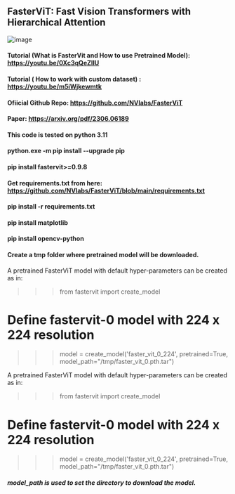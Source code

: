 ## FasterViT: Fast Vision Transformers with Hierarchical Attention

![image](https://github.com/AarohiSingla/FasterViT/assets/60029146/35e7d081-0f4c-49af-bf03-73aaa70b2c7e)

#### Tutorial (What is FasterVit and How to use Pretrained Model): https://youtu.be/0Xc3qQeZlIU

#### Tutorial ( How to work with custom dataset) : https://youtu.be/m5iWjkewmtk


#### Ofiicial Github Repo: https://github.com/NVlabs/FasterViT

#### Paper: https://arxiv.org/pdf/2306.06189


#### This code is tested on python 3.11

#### python.exe -m pip install --upgrade pip

#### pip install fastervit>=0.9.8

#### Get requirements.txt from here:   https://github.com/NVlabs/FasterViT/blob/main/requirements.txt

#### pip install -r requirements.txt

#### pip install matplotlib

#### pip install opencv-python

#### Create a tmp folder where pretrained model will be downloaded.

A pretrained FasterViT model with default hyper-parameters can be created as in:

>>> from fastervit import create_model

# Define fastervit-0 model with 224 x 224 resolution

>>> model = create_model('faster_vit_0_224', 
                          pretrained=True,
                          model_path="/tmp/faster_vit_0.pth.tar")

A pretrained FasterViT model with default hyper-parameters can be created as in:

>>> from fastervit import create_model

# Define fastervit-0 model with 224 x 224 resolution

>>> model = create_model('faster_vit_0_224', 
                          pretrained=True,
                          model_path="/tmp/faster_vit_0.pth.tar")




##### model_path is used to set the directory to download the model.
